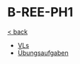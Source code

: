 # B-REE-PH1

[< back](../README.md)

- [VLs](./VLs/README.md)
- [Übungsaufgaben](%C3%9Cbungsaufgaben/README.md)
